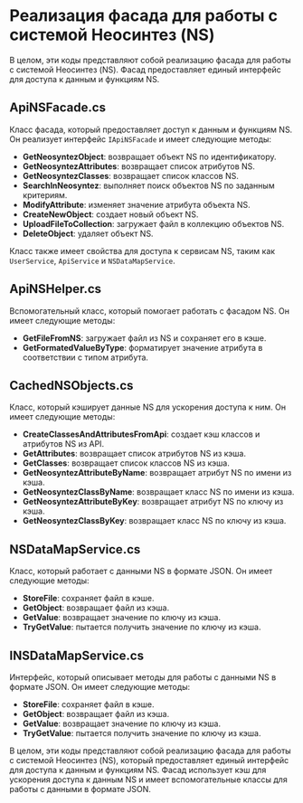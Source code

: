 # Реализация фасада для работы с системой Неосинтез (NS)

В целом, эти коды представляют собой реализацию фасада для работы с системой Неосинтез (NS). Фасад предоставляет единый интерфейс для доступа к данным и функциям NS.

## ApiNSFacade.cs

Класс фасада, который предоставляет доступ к данным и функциям NS. Он реализует интерфейс `IApiNSFacade` и имеет следующие методы:

- **GetNeosyntezObject**: возвращает объект NS по идентификатору.
- **GetNeosyntezAttributes**: возвращает список атрибутов NS.
- **GetNeosyntezClasses**: возвращает список классов NS.
- **SearchInNeosyntez**: выполняет поиск объектов NS по заданным критериям.
- **ModifyAttribute**: изменяет значение атрибута объекта NS.
- **CreateNewObject**: создает новый объект NS.
- **UploadFileToCollection**: загружает файл в коллекцию объектов NS.
- **DeleteObject**: удаляет объект NS.

Класс также имеет свойства для доступа к сервисам NS, таким как `UserService`, `ApiService` и `NSDataMapService`.

## ApiNSHelper.cs

Вспомогательный класс, который помогает работать с фасадом NS. Он имеет следующие методы:

- **GetFileFromNS**: загружает файл из NS и сохраняет его в кэше.
- **GetFormatedValueByType**: форматирует значение атрибута в соответствии с типом атрибута.

## CachedNSObjects.cs

Класс, который кэширует данные NS для ускорения доступа к ним. Он имеет следующие методы:

- **CreateClassesAndAttributesFromApi**: создает кэш классов и атрибутов NS из API.
- **GetAttributes**: возвращает список атрибутов NS из кэша.
- **GetClasses**: возвращает список классов NS из кэша.
- **GetNeosyntezAttributeByName**: возвращает атрибут NS по имени из кэша.
- **GetNeosyntezClassByName**: возвращает класс NS по имени из кэша.
- **GetNeosyntezAttributeByKey**: возвращает атрибут NS по ключу из кэша.
- **GetNeosyntezClassByKey**: возвращает класс NS по ключу из кэша.

## NSDataMapService.cs

Класс, который работает с данными NS в формате JSON. Он имеет следующие методы:

- **StoreFile**: сохраняет файл в кэше.
- **GetObject**: возвращает файл из кэша.
- **GetValue**: возвращает значение по ключу из кэша.
- **TryGetValue**: пытается получить значение по ключу из кэша.

## INSDataMapService.cs

Интерфейс, который описывает методы для работы с данными NS в формате JSON. Он имеет следующие методы:

- **StoreFile**: сохраняет файл в кэше.
- **GetObject**: возвращает файл из кэша.
- **GetValue**: возвращает значение по ключу из кэша.
- **TryGetValue**: пытается получить значение по ключу из кэша.

В целом, эти коды представляют собой реализацию фасада для работы с системой Неосинтез (NS), который предоставляет единый интерфейс для доступа к данным и функциям NS. Фасад использует кэш для ускорения доступа к данным NS и имеет вспомогательные классы для работы с данными в формате JSON.
